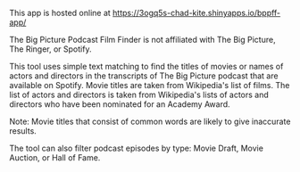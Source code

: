 This app is hosted online at https://3ogq5s-chad-kite.shinyapps.io/bppff-app/

The Big Picture Podcast Film Finder is not affiliated with The Big Picture, The Ringer, or Spotify. 

This tool uses simple text matching to find the titles of movies or names of actors and directors in the transcripts of The Big Picture podcast that are available on 
Spotify. Movie titles are taken from Wikipedia's list of films. The list of actors and directors is taken from Wikipedia's lists of actors and directors who have been 
nominated for an Academy Award.

Note: Movie titles that consist of common words are likely to give inaccurate results. 

The tool can also filter podcast episodes by type: Movie Draft, Movie Auction, or Hall of Fame.
